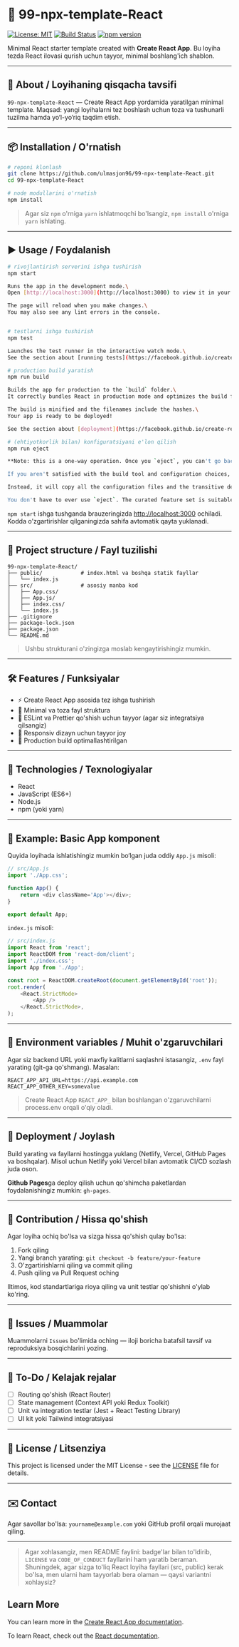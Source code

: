 # 🚀 99-npx-template-React

[![License: MIT](https://img.shields.io/badge/License-MIT-yellow.svg)](LICENSE) [![Build Status](https://img.shields.io/badge/build-passing-brightgreen.svg)]() [![npm version](https://img.shields.io/badge/npm-v%20--/blue.svg)]()

Minimal React starter template created with **Create React App**. Bu loyiha tezda React ilovasi qurish uchun tayyor, minimal boshlang'ich shablon.

---

## 📖 About / Loyihaning qisqacha tavsifi

`99-npx-template-React` — Create React App yordamida yaratilgan minimal template. Maqsad: yangi loyihalarni tez boshlash uchun toza va tushunarli tuzilma hamda yo‘l-yo‘riq taqdim etish.

---

## 📦 Installation / O'rnatish

```bash
# reponi klonlash
git clone https://github.com/ulmasjon96/99-npx-template-React.git
cd 99-npx-template-React

# node modullarini o'rnatish
npm install
```

> Agar siz `npm` o'rniga `yarn` ishlatmoqchi bo'lsangiz, `npm install` o'rniga `yarn` ishlating.

---

## ▶️ Usage / Foydalanish

```bash
# rivojlantirish serverini ishga tushirish
npm start

Runs the app in the development mode.\
Open [http://localhost:3000](http://localhost:3000) to view it in your browser.

The page will reload when you make changes.\
You may also see any lint errors in the console.


# testlarni ishga tushirish
npm test

Launches the test runner in the interactive watch mode.\
See the section about [running tests](https://facebook.github.io/create-react-app/docs/running-tests) for more information.

# production build yaratish
npm run build

Builds the app for production to the `build` folder.\
It correctly bundles React in production mode and optimizes the build for the best performance.

The build is minified and the filenames include the hashes.\
Your app is ready to be deployed!

See the section about [deployment](https://facebook.github.io/create-react-app/docs/deployment) for more information.

# (ehtiyotkorlik bilan) konfiguratsiyani e'lon qilish
npm run eject

**Note: this is a one-way operation. Once you `eject`, you can't go back!**

If you aren't satisfied with the build tool and configuration choices, you can `eject` at any time. This command will remove the single build dependency from your project.

Instead, it will copy all the configuration files and the transitive dependencies (webpack, Babel, ESLint, etc) right into your project so you have full control over them. All of the commands except `eject` will still work, but they will point to the copied scripts so you can tweak them. At this point you're on your own.

You don't have to ever use `eject`. The curated feature set is suitable for small and middle deployments, and you shouldn't feel obligated to use this feature. However we understand that this tool wouldn't be useful if you couldn't customize it when you are ready for it.
```

`npm start` ishga tushganda brauzeringizda [http://localhost:3000](http://localhost:3000) ochiladi. Kodda o'zgartirishlar qilganingizda sahifa avtomatik qayta yuklanadi.

---

## 📂 Project structure / Fayl tuzilishi

```
99-npx-template-React/
├── public/            # index.html va boshqa statik fayllar
│   └── index.js
├── src/               # asosiy manba kod
│   ├── App.css/
│   ├── App.js/
│   ├── index.css/
│   └── index.js
├── .gitignore
├── package-lock.json
├── package.json
└── README.md
```

> Ushbu strukturani o'zingizga moslab kengaytirishingiz mumkin.

---

## 🛠 Features / Funksiyalar

- ⚡ Create React App asosida tez ishga tushirish
- 🎨 Minimal va toza fayl struktura
- 🔧 ESLint va Prettier qo'shish uchun tayyor (agar siz integratsiya qilsangiz)
- 📱 Responsiv dizayn uchun tayyor joy
- 🚀 Production build optimallashtirilgan

---

## 🧰 Technologies / Texnologiyalar

- React
- JavaScript (ES6+)
- Node.js
- npm (yoki yarn)

---

## 🧩 Example: Basic App komponent

Quyida loyihada ishlatishingiz mumkin bo‘lgan juda oddiy `App.js` misoli:

```js
// src/App.js
import './App.css';

function App() {
	return <div className='App'></div>;
}

export default App;
```

`index.js` misoli:

```js
// src/index.js
import React from 'react';
import ReactDOM from 'react-dom/client';
import './index.css';
import App from './App';

const root = ReactDOM.createRoot(document.getElementById('root'));
root.render(
	<React.StrictMode>
		<App />
	</React.StrictMode>,
);
```

---

## 🔑 Environment variables / Muhit o'zgaruvchilari

Agar siz backend URL yoki maxfiy kalitlarni saqlashni istasangiz, `.env` fayl yarating (git-ga qo'shmang). Masalan:

```
REACT_APP_API_URL=https://api.example.com
REACT_APP_OTHER_KEY=somevalue
```

> Create React App `REACT_APP_` bilan boshlangan o'zgaruvchilarni process.env orqali o'qiy oladi.

---

## 🔁 Deployment / Joylash

Build yarating va fayllarni hostingga yuklang (Netlify, Vercel, GitHub Pages va boshqalar). Misol uchun Netlify yoki Vercel bilan avtomatik CI/CD sozlash juda oson.

**Github Pages**ga deploy qilish uchun qo'shimcha paketlardan foydalanishingiz mumkin: `gh-pages`.

---

## 🤝 Contribution / Hissa qo'shish

Agar loyiha ochiq bo'lsa va sizga hissa qo'shish qulay bo'lsa:

1. Fork qiling
2. Yangi branch yarating: `git checkout -b feature/your-feature`
3. O'zgartirishlarni qiling va commit qiling
4. Push qiling va Pull Request oching

Iltimos, kod standartlariga rioya qiling va unit testlar qo'shishni o'ylab ko'ring.

---

## 🐛 Issues / Muammolar

Muammolarni `Issues` bo'limida oching — iloji boricha batafsil tavsif va reproduksiya bosqichlarini yozing.

---

## 📌 To-Do / Kelajak rejalar

- [ ] Routing qo'shish (React Router)
- [ ] State management (Context API yoki Redux Toolkit)
- [ ] Unit va integration testlar (Jest + React Testing Library)
- [ ] UI kit yoki Tailwind integratsiyasi

---

## 📄 License / Litsenziya

This project is licensed under the MIT License - see the [LICENSE](LICENSE) file for details.

---

## ✉️ Contact

Agar savollar bo'lsa: `yourname@example.com` yoki GitHub profil orqali murojaat qiling.

---

> Agar xohlasangiz, men README faylini: badge'lar bilan to'ldirib, `LICENSE` va `CODE_OF_CONDUCT` fayllarini ham yaratib beraman. Shuningdek, agar sizga to'liq React loyiha fayllari (src, public) kerak bo'lsa, men ularni ham tayyorlab bera olaman — qaysi variantni xohlaysiz?

## Learn More

You can learn more in the [Create React App documentation](https://facebook.github.io/create-react-app/docs/getting-started).

To learn React, check out the [React documentation](https://reactjs.org/).
